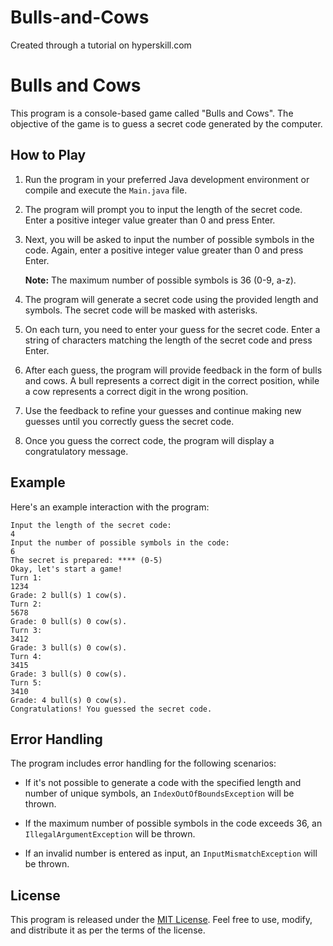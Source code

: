 # Bulls-and-Cows
Created through a tutorial on hyperskill.com

# Bulls and Cows

This program is a console-based game called "Bulls and Cows". The objective of the game is to guess a secret code generated by the computer.

## How to Play

1. Run the program in your preferred Java development environment or compile and execute the `Main.java` file.

2. The program will prompt you to input the length of the secret code. Enter a positive integer value greater than 0 and press Enter.

3. Next, you will be asked to input the number of possible symbols in the code. Again, enter a positive integer value greater than 0 and press Enter.

   **Note:** The maximum number of possible symbols is 36 (0-9, a-z).

4. The program will generate a secret code using the provided length and symbols. The secret code will be masked with asterisks.

5. On each turn, you need to enter your guess for the secret code. Enter a string of characters matching the length of the secret code and press Enter.

6. After each guess, the program will provide feedback in the form of bulls and cows. A bull represents a correct digit in the correct position, while a cow represents a correct digit in the wrong position.

7. Use the feedback to refine your guesses and continue making new guesses until you correctly guess the secret code.

8. Once you guess the correct code, the program will display a congratulatory message.

## Example

Here's an example interaction with the program:

```
Input the length of the secret code:
4
Input the number of possible symbols in the code:
6
The secret is prepared: **** (0-5)
Okay, let's start a game!
Turn 1:
1234
Grade: 2 bull(s) 1 cow(s).
Turn 2:
5678
Grade: 0 bull(s) 0 cow(s).
Turn 3:
3412
Grade: 3 bull(s) 0 cow(s).
Turn 4:
3415
Grade: 3 bull(s) 0 cow(s).
Turn 5:
3410
Grade: 4 bull(s) 0 cow(s).
Congratulations! You guessed the secret code.
```

## Error Handling

The program includes error handling for the following scenarios:

- If it's not possible to generate a code with the specified length and number of unique symbols, an `IndexOutOfBoundsException` will be thrown.

- If the maximum number of possible symbols in the code exceeds 36, an `IllegalArgumentException` will be thrown.

- If an invalid number is entered as input, an `InputMismatchException` will be thrown.

## License

This program is released under the [MIT License](LICENSE). Feel free to use, modify, and distribute it as per the terms of the license.
